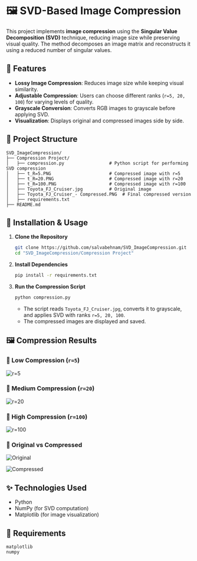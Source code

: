# 🖼️ SVD-Based Image Compression

This project implements **image compression** using the **Singular Value Decomposition (SVD)** technique, reducing image size while preserving visual quality. The method decomposes an image matrix and reconstructs it using a reduced number of singular values.

## 📌 Features

- **Lossy Image Compression**: Reduces image size while keeping visual similarity.
- **Adjustable Compression**: Users can choose different ranks (`r=5, 20, 100`) for varying levels of quality.
- **Grayscale Conversion**: Converts RGB images to grayscale before applying SVD.
- **Visualization**: Displays original and compressed images side by side.

## 📂 Project Structure

    SVD_ImageCompression/
    ├── Compression Project/
    │   ├── compression.py                 # Python script for performing SVD compression
    │   ├── t_R=5.PNG                      # Compressed image with r=5
    │   ├── t_R=20.PNG                     # Compressed image with r=20
    │   ├── t_R=100.PNG                    # Compressed image with r=100
    │   ├── Toyota_FJ_Cruiser.jpg          # Original image
    │   ├── Toyota_FJ_Cruiser_- Compressed.PNG  # Final compressed version
    │   ├── requirements.txt              
    ├── README.md                           

## 🚀 Installation & Usage

1. **Clone the Repository**

    ```bash
    git clone https://github.com/salvabehnam/SVD_ImageCompression.git
    cd "SVD_ImageCompression/Compression Project"
    ```

2. **Install Dependencies**

    ```bash
    pip install -r requirements.txt
    ```

3. **Run the Compression Script**

    ```bash
    python compression.py
    ```

    - The script reads `Toyota_FJ_Cruiser.jpg`, converts it to grayscale, and applies SVD with ranks `r=5, 20, 100`.
    - The compressed images are displayed and saved.

## 🖼️ Compression Results

### 🔷 Low Compression (`r=5`)
![r=5](Compression%20Project/t_R=5.PNG)

### 🔷 Medium Compression (`r=20`)
![r=20](Compression%20Project/t_R=20.PNG)

### 🔷 High Compression (`r=100`)
![r=100](Compression%20Project/t_R=100.PNG)

### 🔷 Original vs Compressed
![Original](Compression%20Project/Toyota_FJ_Cruiser.jpg)

![Compressed](Compression%20Project/Toyota_FJ_Cruiser_-%20Compressed.PNG)

## ✨ Technologies Used

- Python
- NumPy (for SVD computation)
- Matplotlib (for image visualization)

## 🔧 Requirements

```plaintext
matplotlib
numpy
